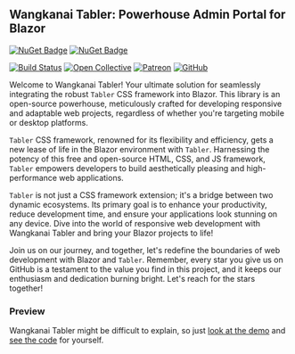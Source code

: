 ## Wangkanai Tabler: Powerhouse Admin Portal for Blazor

[![NuGet Badge](https://buildstats.info/nuget/wangkanai.tabler)](https://www.nuget.org/packages/wangkanai.tabler)
[![NuGet Badge](https://buildstats.info/nuget/wangkanai.tabler?includePreReleases=true)](https://www.nuget.org/packages/wangkanai.tabler)

[![Build Status](https://dev.azure.com/wangkanai/GitHub/_apis/build/status/wangkanai?branchName=main)](https://dev.azure.com/wangkanai/GitHub/_build/latest?definitionId=20&branchName=main)
[![Open Collective](https://img.shields.io/badge/open%20collective-support%20me-3385FF.svg)](https://opencollective.com/wangkanai)
[![Patreon](https://img.shields.io/badge/patreon-support%20me-d9643a.svg)](https://www.patreon.com/wangkanai)
[![GitHub](https://img.shields.io/github/license/wangkanai/wangkanai)](https://github.com/wangkanai/wangkanai/blob/main/LICENSE)

Welcome to Wangkanai Tabler! Your ultimate solution for seamlessly integrating the robust `Tabler` CSS framework into Blazor. 
This library is an open-source powerhouse, meticulously crafted for developing responsive and adaptable web projects, regardless of whether you're targeting mobile or desktop platforms.

`Tabler` CSS framework, renowned for its flexibility and efficiency, gets a new lease of life in the Blazor environment with `Tabler`. 
Harnessing the potency of this free and open-source HTML, CSS, and JS framework, `Tabler` empowers developers to build aesthetically pleasing and high-performance web applications.

`Tabler` is not just a CSS framework extension; it's a bridge between two dynamic ecosystems. 
Its primary goal is to enhance your productivity, reduce development time, and ensure your applications look stunning on any device. 
Dive into the world of responsive web development with Wangkanai Tabler and bring your Blazor projects to life!

Join us on our journey, and together, let's redefine the boundaries of web development with Blazor and `Tabler`. 
Remember, every star you give us on GitHub is a testament to the value you find in this project, and it keeps our enthusiasm and dedication burning bright. 
Let's reach for the stars together!

### Preview

Wangkanai Tabler might be difficult to explain, so just [look at the demo](https://tabler.wangkanai.com/)
and [see the code](https://github.com/wangkanai/wangkanai/tree/main/Tabler/demo) for yourself.



